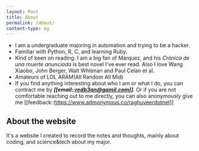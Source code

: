```yaml
---
layout: Post
title: About
permalink: /about/
content-type: eg
---
```



- I am a undergraduate majoring in automation and trying to be a hacker. 
- Familiar with Python, R, C, and learning Ruby.
- Kind of keen on reading. I am a big fan of Márquez, and his *Crónica de una muerte anunciada* is best novel I've ever read. Also I love Wang Xiaobo, John Berger, Walt Whitman and Paul Celan et al.
- Amateurs of LOL ARAM(All Random All Mid)
- If you find anything interesting about who I am or what I do, you can contract me by ***[[email::redb3an@gamil.com]]***. Or if you are not comfortable reaching out to me directly, you can also anonymously give me [[feedback::https://www.admonymous.co/raghuveerdotnet]]


## About the website

It's a website I created to record the notes and thoughts, mainly about coding, and science&tech about my major.

